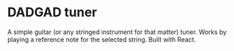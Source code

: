 # DADGAD tuner
A simple guitar (or any stringed instrument for that matter) tuner. Works by playing a reference note for the selected string. Built with React.
